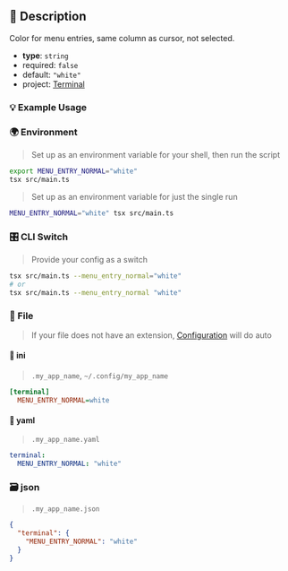 ## 📜 Description

Color for menu entries, same column as cursor, not selected.

- **type**: `string`
- required: `false`
- default: `"white"`
- project: [Terminal](/terminal)

### 💡 Example Usage

### 🌍 Environment

> Set up as an environment variable for your shell, then run the script
```bash
export MENU_ENTRY_NORMAL="white"
tsx src/main.ts
```
> Set up as an environment variable for just the single run

```bash
MENU_ENTRY_NORMAL="white" tsx src/main.ts
```
### 🎛️ CLI Switch

> Provide your config as a switch
```bash
tsx src/main.ts --menu_entry_normal="white"
# or
tsx src/main.ts --menu_entry_normal "white"
```
### 📁 File
>  If your file does not have an extension, [Configuration](/docs/core/configuration) will do auto
#### 📘 ini

> `.my_app_name`, `~/.config/my_app_name`

```ini
[terminal]
  MENU_ENTRY_NORMAL=white
```
#### 📄 yaml

> `.my_app_name.yaml`

```yaml
terminal:
  MENU_ENTRY_NORMAL: "white"
```
### 🗃️ json

> `.my_app_name.json`

```json
{
  "terminal": {
    "MENU_ENTRY_NORMAL": "white"
  }
}
```
